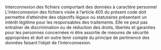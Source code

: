 Interconnexion des fichiers comportant des données à caractère personnel
L’interconnexion des fichiers visée à l’article 405 du présent code doit permettre d’atteindre des objectifs légaux ou statutaires présentant un intérêt légitime pour les responsables des traitements. Elle ne peut pas entraîner de discrimination ou de réduction des droits, libertés et garanties pour les personnes concernées ni être assortie de mesures de sécurité appropriées et doit en outre tenir compte du principe de pertinence des données faisant l’objet de l’interconnexion.